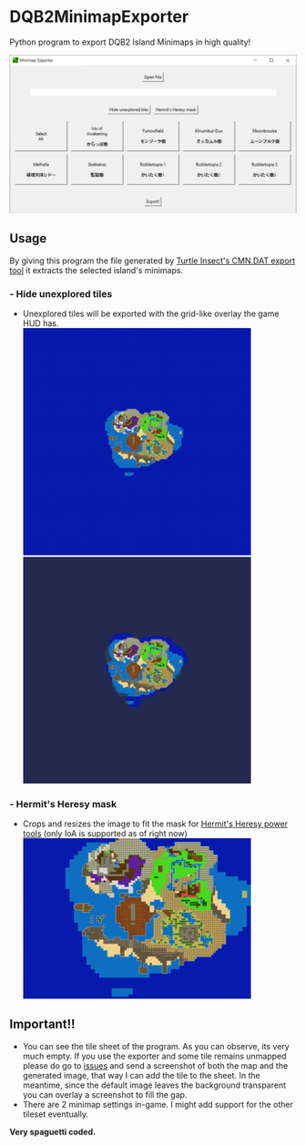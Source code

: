# DQB2MinimapExporter
Python program to export DQB2 Island Minimaps in high quality!

<img src="./Screenshots/Screenshot1.png" data-canonical-ssrc="./Screenshots/Screenshot1.png" width="600" />

## Usage
By giving this program the file generated by [Turtle Insect's CMN.DAT export tool](https://github.com/turtle-insect/DQB2) it extracts the selected island's minimaps.

### - Hide unexplored tiles
- Unexplored tiles will be exported with the grid-like overlay the game HUD has.<br>
<img src="./Screenshots/IoA_Visible.png" data-canonical-ssrc="./Screenshots/IoA_Visible.png" width="400" /> <img src="./Screenshots/IoA_Hidden.png" data-canonical-ssrc="./Screenshots/IoA_Hidden.png" width="400" />
### - Hermit's Heresy mask
- Crops and resizes the image to fit the mask for [Hermit's Heresy power tools](https://github.com/default-kramer/HermitsHeresy) (only IoA is supported as of right now)<br><img src="./Screenshots/IoA_Heresy.png" data-canonical-ssrc="./Screenshots/IoA_Heresy.png" width="400" />

## Important!!
- You can see the tile sheet of the program. As you can observe, its very much empty. If you use the exporter and some tile remains unmapped please do go to [issues](https://github.com/Sapphire645/DQB2MinimapExporter/issues) and send a screenshot of both the map and the generated image, that way I can add the tile to the sheet. In the meantime, since the default image leaves the background transparent you can overlay a screenshot to fill the gap.
- There are 2 minimap settings in-game. I might add support for the other tileset eventually.

**Very spaguetti coded.**

